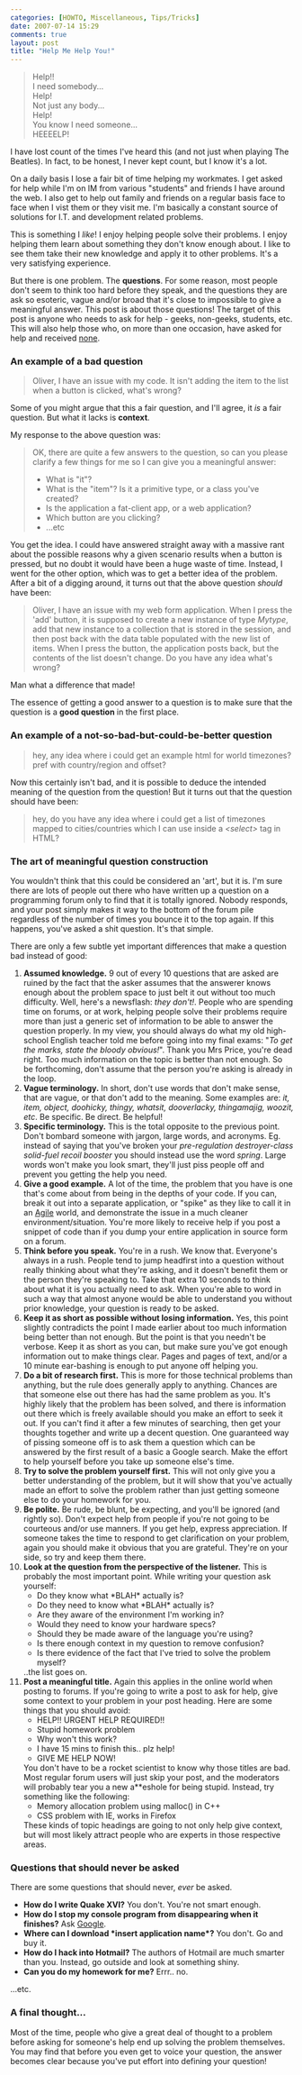 ```yaml
---
categories: [HOWTO, Miscellaneous, Tips/Tricks]
date: 2007-07-14 15:29
comments: true
layout: post
title: "Help Me Help You!"
---
```

<blockquote><p>Help!!<br />I need somebody...<br />Help!<br />Not just any body...<br />Help!<br />You know I need someone...<br />HEEEELP!</p></blockquote>
I have lost count of the times I've heard this (and not just when playing The Beatles). In fact, to be honest, I never kept count, but I know it's a lot.

On a daily basis I lose a fair bit of time helping my workmates. I get asked for help while I'm on IM from various "students" and friends I have around the web. I also get to help out family and friends on a regular basis face to face when I vist them or they visit me. I'm basically a constant source of solutions for I.T. and development related problems.

This is something I <em>like</em>! I enjoy helping people solve their problems. I enjoy helping them learn about something they don't know enough about. I like to see them take their new knowledge and apply it to other problems. It's a very satisfying experience.

<!--more-->

But there is one problem. The <strong>questions</strong>. For some reason, most people don't seem to think too hard before they speak, and the questions they are ask so esoteric, vague and/or broad that it's close to impossible to give a meaningful answer. This post is about those questions! The target of this post is anyone who needs to ask for help - geeks, non-geeks, students, etc. This will also help those who, on more than one occasion, have asked for help and received <u>none</u>.

<h3>An example of a bad question</h3>
<blockquote><p>Oliver, I have an issue with my code. It isn't adding the item to the list when a button is clicked, what's wrong?</p></blockquote>
Some of you might argue that this a fair question, and I'll agree, it <em>is</em> a fair question. But what it lacks is <strong>context</strong>.

My response to the above question was:<blockquote><p>OK, there are quite a few answers to the question, so can you please clarify a few things for me so I can give you a meaningful answer:<ul><li>What is "it"?</li><li>What is the "item"? Is it a primitive type, or a class you've created?</li><li>Is the application a fat-client app, or a web application?</li><li>Which button are you clicking?</li><li>...etc</li></ul></p></blockquote>
You get the idea. I could have answered straight away with a massive rant about the possible reasons why a given scenario results when a button is pressed, but no doubt it would have been a huge waste of time. Instead, I went for the other option, which was to get a better idea of the problem. After a bit of a digging around, it turns out that the above question <em>should</em> have been:<blockquote><p>Oliver, I have an issue with my web form application. When I press the 'add' button, it is supposed to create a new instance of type <em>Mytype</em>, add that new instance to a collection that is stored in the session, and then post back with the data table populated with the new list of items. When I press the button, the application posts back, but the contents of the list doesn't change. Do you have any idea what's wrong?</p></blockquote>
Man what a difference that made!

The essence of getting a good answer to a question is to make sure that the question is a <strong>good question</strong> in the first place.

<h3>An example of a not-so-bad-but-could-be-better question</h3>
<blockquote><p>hey, any idea where i could get an example html for world timezones? pref with country/region and offset?</p></blockquote>
Now this certainly isn't bad, and it is possible to deduce the intended meaning of the question from the question! But it turns out that the question should have been:<blockquote><p>hey, do you have any idea where i could get a list of timezones mapped to cities/countries which I can use inside a <em>&lt;select&gt;</em> tag in HTML?</p></blockquote>

<h3>The art of meaningful question construction</h3>
You wouldn't think that this could be considered an 'art', but it is. I'm sure there are lots of people out there who have written up a question on a programming forum only to find that it is totally ignored. Nobody responds, and your post simply makes it way to the bottom of the forum pile regardless of the number of times you bounce it to the top again. If this happens, you've asked a shit question. It's that simple.

There are only a few subtle yet important differences that make a question bad instead of good:
<ol>
<li><strong>Assumed knowledge.</strong> 9 out of every 10 questions that are asked are ruined by the fact that the asker assumes that the answerer knows enough about the problem space to just belt it out without too much difficulty. Well, here's a newsflash: <em>they don't!</em>. People who are spending time on forums, or at work, helping people solve their problems require more than just a generic set of information to be able to answer the question properly. In my view, you should always do what my old high-school English teacher told me before going into my final exams: "<em>To get the marks, state the bloody obvious!</em>". Thank you Mrs Price, you're dead right. Too much information on the topic is better than not enough. So be forthcoming, don't assume that the person you're asking is already in the loop.</li>
<li><strong>Vague terminology.</strong> In short, don't use words that don't make sense, that are vague, or that don't add to the meaning. Some examples are: <em>it, item, object, doohicky, thingy, whatsit, dooverlacky, thingamajig, woozit, etc</em>. Be specific. Be direct. Be helpful!</li>
<li><strong>Specific terminology.</strong> This is the total opposite to the previous point. Don't bombard someone with jargon, large words, and acronyms. Eg. instead of saying that you've broken your <em>pre-regulation destroyer-class solid-fuel recoil booster</em> you should instead use the word <em>spring</em>. Large words won't make you look smart, they'll just piss people off and prevent you getting the help you need.</li>
<li><strong>Give a good example.</strong> A lot of the time, the problem that you have is one that's come about from being in the depths of your code. If you can, break it out into a separate application, or "spike" as they like to call it in an <a href="http://en.wikipedia.org/wiki/Agile_software_development" title"Agile Software Development">Agile</a> world, and demonstrate the issue in a much cleaner environment/situation. You're more likely to receive help if you post a snippet of code than if you dump your entire application in source form on a forum.</li>
<li><strong>Think before you speak.</strong> You're in a rush. We know that. Everyone's always in a rush. People tend to jump headfirst into a question without really thinking about what they're asking, and it doesn't benefit them or the person they're speaking to. Take that extra 10 seconds to think about what it is you actually need to ask. When you're able to word in such a way that almost anyone would be able to understand you without prior knowledge, your question is ready to be asked.</li>
<li><strong>Keep it as short as possible without losing information.</strong> Yes, this point slightly contradicts the point I made earlier about too much information being better than not enough. But the point is that you needn't be verbose. Keep it as short as you can, but make sure you've got enough information out to make things clear. Pages and pages of text, and/or a 10 minute ear-bashing is enough to put anyone off helping you.</li>
<li><strong>Do a bit of research first.</strong> This is more for those technical problems than anything, but the rule does generally apply to anything. Chances are that someone else out there has had the same problem as you. It's highly likely that the problem has been solved, and there is information out there which is freely available should you make an effort to seek it out. If you can't find it after a few minutes of searching, then get your thoughts together and write up a decent question. One guaranteed way of pissing someone off is to ask them a question which can be answered by the first result of a basic a Google search. Make the effort to help yourself before you take up someone else's time.</li>
<li><strong>Try to solve the problem yourself first.</strong> This will not only give you a better understanding of the problem, but it will show that you've actually made an effort to solve the problem rather than just getting someone else to do your homework for you.</li>
<li><strong>Be polite.</strong> Be rude, be blunt, be expecting, and you'll be ignored (and rightly so). Don't expect help from people if you're not going to be courteous and/or use manners. If you get help, express appreciation. If someone takes the time to respond to get clarification on your problem, again you should make it obvious that you are grateful. They're on your side, so try and keep them there.</li>
<li><strong>Look at the question from the perspective of the listener.</strong> This is probably the most important point. While writing your question ask yourself:<ul><li>Do they know what *BLAH* actually is?</li><li>Do they need to know what *BLAH* actually is?</li><li>Are they aware of the environment I'm working in?</li><li>Would they need to know your hardware specs?</li><li>Should they be made aware of the language you're using?</li><li>Is there enough context in my question to remove confusion?</li><li>Is there evidence of the fact that I've tried to solve the problem myself?</li></ul>..the list goes on.</li>
<li><strong>Post a meaningful title.</strong> Again this applies in the online world when posting to forums. If you're going to write a post to ask for help, give some context to your problem in your post heading. Here are some things that you should avoid:<ul><li>HELP!! URGENT HELP REQUIRED!!</li><li>Stupid homework problem</li><li>Why won't this work?</li><li>I have 15 mins to finish this.. plz help!</li><li>GIVE ME HELP NOW!</li></ul>You don't have to be a rocket scientist to know why those titles are bad. Most regular forum users will just skip your post, and the moderators will probably tear you a new a**eshole for being stupid. Instead, try something like the following:<ul><li>Memory allocation problem using malloc() in C++</li><li>CSS problem with IE, works in Firefox</li></ul> These kinds of topic headings are going to not only help give context, but will most likely attract people who are experts in those respective areas.</li>
</ol>

<h3>Questions that should never be asked</h3>
There are some questions that should never, <em>ever</em> be asked.
<ul><li><strong>How do I write Quake XVI?</strong> You don't. You're not smart enough.</li><li><strong>How do I stop my console program from disappearing when it finishes?</strong> Ask <a href="http://www.google.com.au/search?q=C%2B%2B+pause" title="C++ pause">Google</a>.</li><li><strong>Where can I download *insert application name*?</strong> You don't. Go and buy it.</li><li><strong>How do I hack into Hotmail?</strong> The authors of Hotmail are much smarter than you. Instead, go outside and look at something shiny.</li><li><strong>Can you do my homework for me?</strong> Errr.. no.</li></ul>...etc.

<h3>A final thought...</h3>
Most of the time, people who give a great deal of thought to a problem before asking for someone's help end up solving the problem themselves. You may find that before you even get to voice your question, the answer becomes clear because you've put effort into defining your question!
